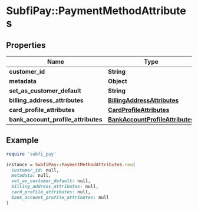 # SubfiPay::PaymentMethodAttributes

## Properties

| Name | Type | Description | Notes |
| ---- | ---- | ----------- | ----- |
| **customer_id** | **String** |  | [optional] |
| **metadata** | **Object** |  | [optional] |
| **set_as_customer_default** | **String** |  | [optional] |
| **billing_address_attributes** | [**BillingAddressAttributes**](BillingAddressAttributes.md) |  | [optional] |
| **card_profile_attributes** | [**CardProfileAttributes**](CardProfileAttributes.md) |  | [optional] |
| **bank_account_profile_attributes** | [**BankAccountProfileAttributes**](BankAccountProfileAttributes.md) |  | [optional] |

## Example

```ruby
require 'subfi_pay'

instance = SubfiPay::PaymentMethodAttributes.new(
  customer_id: null,
  metadata: null,
  set_as_customer_default: null,
  billing_address_attributes: null,
  card_profile_attributes: null,
  bank_account_profile_attributes: null
)
```


